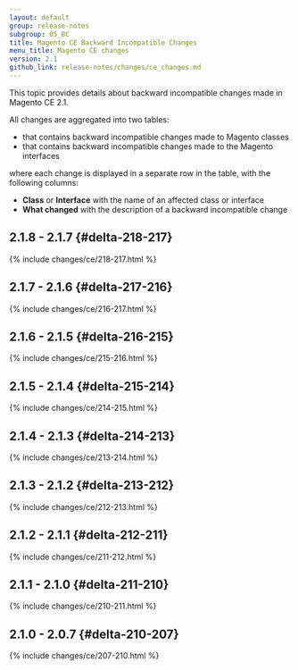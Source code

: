 ```yaml
---
layout: default
group: release-notes
subgroup: 05_BC
title: Magento CE Backward Incompatible Changes
menu_title: Magento CE changes
version: 2.1
github_link: release-notes/changes/ce_changes.md
---
```


This topic provides details about backward incompatible changes made in Magento CE 2.1.

All changes are aggregated into two tables:

- that contains backward incompatible changes made to Magento classes
- that contains backward incompatible changes made to the Magento interfaces

where each change is displayed in a separate row in the table, with the following columns:

- **Class** or **Interface** with the name of an affected class or interface
- **What changed** with the description of a backward incompatible change

## 2.1.8 - 2.1.7    {#delta-218-217}

{% include changes/ce/218-217.html %}

## 2.1.7 - 2.1.6 {#delta-217-216}

{% include changes/ce/216-217.html %}

## 2.1.6 - 2.1.5 {#delta-216-215}

{% include changes/ce/215-216.html %}

## 2.1.5 - 2.1.4 {#delta-215-214}

{% include changes/ce/214-215.html %}

## 2.1.4 - 2.1.3 {#delta-214-213}

{% include changes/ce/213-214.html %}

## 2.1.3 - 2.1.2 {#delta-213-212}

{% include changes/ce/212-213.html %}

## 2.1.2 - 2.1.1 {#delta-212-211}

{% include changes/ce/211-212.html %}

## 2.1.1 - 2.1.0 {#delta-211-210}

{% include changes/ce/210-211.html %}

## 2.1.0 - 2.0.7 {#delta-210-207}

{% include changes/ce/207-210.html %}

<!-- LINK DEFINITIONS -->

[mainline]: https://github.com/magento/magento2